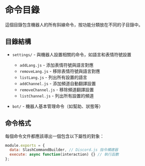 # 命令目錄

這個目錄包含機器人的所有斜線命令，按功能分類放在不同的子目錄中。

## 目錄結構

- `settings/` - 與機器人設置相關的命令，如語言和表情符號設置
  - `addLang.js` - 添加表情符號與語言對應
  - `removeLang.js` - 移除表情符號與語言對應
  - `listLang.js` - 列出所有設置的語言
  - `addChannel.js` - 添加頻道自動翻譯設置
  - `removeChannel.js` - 移除頻道翻譯設置
  - `listChannel.js` - 列出所有設置的頻道

- `bot/` - 機器人基本管理命令（如幫助、狀態等）

## 命令格式

每個命令文件都應該導出一個包含以下屬性的對象：

```javascript
module.exports = {
  data: SlashCommandBuilder, // Discord.js 指令構建器
  execute: async function(interaction) {} // 執行函數
};
```